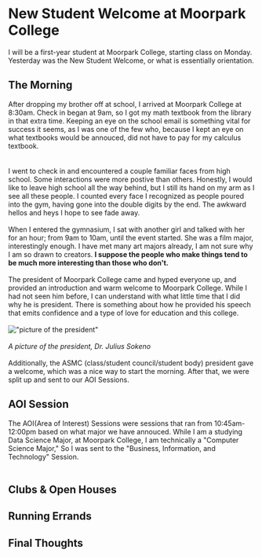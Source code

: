 # New Student Welcome at Moorpark College
I will be a first-year student at Moorpark College, starting class on Monday. Yesterday was the New Student Welcome, or what is essentially orientation. 

## The Morning
After dropping my brother off at school, I arrived at Moorpark College at 8:30am. Check in began at 9am, so I got my math textbook from the library in that extra time. Keeping an eye on the school email is something vital for success it seems, as I was one of the few who, because I kept an eye on what textbooks would be annouced, did not have to pay for my calculus textbook. <br><br>
![]() <br><br>
I went to check in and encountered a couple familiar faces from high school. Some interactions were more postive than others. Honestly, I would like to leave high school all the way behind, but I still its hand on my arm as I see all these people. I counted every face I recognized as people poured into the gym, having gone into the double digits by the end. The awkward hellos and heys I hope to see fade away. <br><br>
When I entered the gymnasium, I sat with another girl and talked with her for an hour; from 9am to 10am, until the event started. She was a film major, interestingly enough. I have met many art majors already, I am not sure why I am so drawn to creators. **I suppose the people who make things tend to be much more interesting than those who don't.** <br><br>
The president of Moorpark College came and hyped everyone up, and provided an introduction and warm welcome to Moorpark College. While I had not seen him before, I can understand with what little time that I did why he is president. There is something about how he provided his speech that emits confidence and a type of love for education and this college. <br><br>
!["picture of the president"](https://moorparkreporter.com/wp-content/uploads/2021/04/BHM-Talk_10.jpg) <br><br>
*A picture of the president, Dr. Julius Sokeno* <br><br>
Additionally, the ASMC (class/student council/student body) president gave a welcome, which was a nice way to start the morning. After that, we were split up and sent to our AOI Sessions.

## AOI Session
The AOI(Area of Interest) Sessions were sessions that ran from 10:45am-12:00pm based on what major we have annouced. While I am a studying Data Science Major, at Moorpark College, I am technically a "Computer Science Major," So I was sent to the "Business, Information, and Technology" Session. <br><br>


## Clubs & Open Houses

## Running Errands

## Final Thoughts
